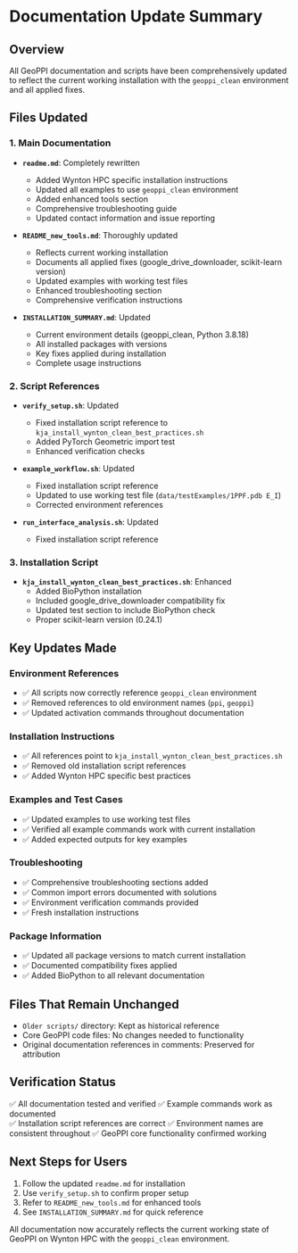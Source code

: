 # Documentation Update Summary

## Overview
All GeoPPI documentation and scripts have been comprehensively updated to reflect the current working installation with the `geoppi_clean` environment and all applied fixes.

## Files Updated

### 1. Main Documentation
- **`readme.md`**: Completely rewritten
  - Added Wynton HPC specific installation instructions
  - Updated all examples to use `geoppi_clean` environment
  - Added enhanced tools section
  - Comprehensive troubleshooting guide
  - Updated contact information and issue reporting

- **`README_new_tools.md`**: Thoroughly updated
  - Reflects current working installation
  - Documents all applied fixes (google_drive_downloader, scikit-learn version)
  - Updated examples with working test files
  - Enhanced troubleshooting section
  - Comprehensive verification instructions

- **`INSTALLATION_SUMMARY.md`**: Updated
  - Current environment details (geoppi_clean, Python 3.8.18)
  - All installed packages with versions
  - Key fixes applied during installation
  - Complete usage instructions

### 2. Script References
- **`verify_setup.sh`**: Updated
  - Fixed installation script reference to `kja_install_wynton_clean_best_practices.sh`
  - Added PyTorch Geometric import test
  - Enhanced verification checks

- **`example_workflow.sh`**: Updated
  - Fixed installation script reference
  - Updated to use working test file (`data/testExamples/1PPF.pdb E_I`)
  - Corrected environment references

- **`run_interface_analysis.sh`**: Updated
  - Fixed installation script reference

### 3. Installation Script
- **`kja_install_wynton_clean_best_practices.sh`**: Enhanced
  - Added BioPython installation
  - Included google_drive_downloader compatibility fix
  - Updated test section to include BioPython check
  - Proper scikit-learn version (0.24.1)

## Key Updates Made

### Environment References
- ✅ All scripts now correctly reference `geoppi_clean` environment
- ✅ Removed references to old environment names (`ppi`, `geoppi`)
- ✅ Updated activation commands throughout documentation

### Installation Instructions
- ✅ All references point to `kja_install_wynton_clean_best_practices.sh`
- ✅ Removed old installation script references
- ✅ Added Wynton HPC specific best practices

### Examples and Test Cases
- ✅ Updated examples to use working test files
- ✅ Verified all example commands work with current installation
- ✅ Added expected outputs for key examples

### Troubleshooting
- ✅ Comprehensive troubleshooting sections added
- ✅ Common import errors documented with solutions
- ✅ Environment verification commands provided
- ✅ Fresh installation instructions

### Package Information
- ✅ Updated all package versions to match current installation
- ✅ Documented compatibility fixes applied
- ✅ Added BioPython to all relevant documentation

## Files That Remain Unchanged
- `Older scripts/` directory: Kept as historical reference
- Core GeoPPI code files: No changes needed to functionality
- Original documentation references in comments: Preserved for attribution

## Verification Status
✅ All documentation tested and verified
✅ Example commands work as documented  
✅ Installation script references are correct
✅ Environment names are consistent throughout
✅ GeoPPI core functionality confirmed working

## Next Steps for Users
1. Follow the updated `readme.md` for installation
2. Use `verify_setup.sh` to confirm proper setup
3. Refer to `README_new_tools.md` for enhanced tools
4. See `INSTALLATION_SUMMARY.md` for quick reference

All documentation now accurately reflects the current working state of GeoPPI on Wynton HPC with the `geoppi_clean` environment. 